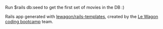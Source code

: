 Run $rails db:seed to get the first set of movies in the DB :)

Rails app generated with [lewagon/rails-templates](https://github.com/lewagon/rails-templates), created by the [Le Wagon coding bootcamp](https://www.lewagon.com) team.